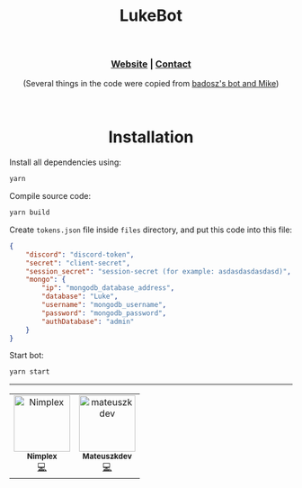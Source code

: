 <h1 align="center"> LukeBot </h1>
<br>
<h3 align="center"><a href="https://nimplex.xyz">Website</a> | <a href="https://nimplex.xyz/contact">Contact</a></h3>
<p align="center">(Several things in the code were copied from <a href="https://badosz.com">badosz's bot and Mike</a>)</p>
<br>
<h1 align="center">Installation</h1>

Install all dependencies using:
```sh
yarn
```
Compile source code:
```sh
yarn build
```
Create `tokens.json` file inside `files` directory, and put this code into this file:
```json
{
    "discord": "discord-token",
    "secret": "client-secret",
    "session_secret": "session-secret (for example: asdasdasdasdasd)",
    "mongo": {
        "ip": "mongodb_database_address",
        "database": "Luke",
        "username": "mongodb_username",
        "password": "mongodb_password",
        "authDatabase": "admin"
    }
}
```
Start bot:
```sh
yarn start
```

---

<table>	
	<tr>
		<td align="center">	
			<a href="https://github.com/Nimplex">	
				<img src="https://avatars1.githubusercontent.com/u/39964594?s=460&v=4" width="100px;" alt="Nimplex"/>	
				<br />	
				<sub>	
					<b>Nimplex</b>	
				</sub>	
			</a><br />	
			<a href="#" title="Code">💻</a>	
		</td>	
		<td align="center">	
			<a href="https://github.com/mateuszkdev">	
				<img src="https://avatars0.githubusercontent.com/u/46076250?s=400&v=4" width="100px;" alt="mateuszkdev"/>	
				<br />	
				<sub>	
					<b>Mateuszkdev</b>	
				</sub>	
			</a><br />	
			<a href="#" title="Code">💻</a>	
		</td>	
</table>
